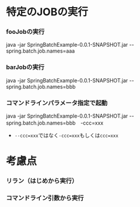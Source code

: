 # 特定のJOBの実行

### fooJobの実行
java -jar SpringBatchExample-0.0.1-SNAPSHOT.jar --spring.batch.job.names=aaa

### barJobの実行
java -jar SpringBatchExample-0.0.1-SNAPSHOT.jar --spring.batch.job.names=bbb

### コマンドラインパラメータ指定で起動
java -jar SpringBatchExample-0.0.1-SNAPSHOT.jar --spring.batch.job.names=bbb　-ccc=xxx

- ``--ccc=xxx``ではなく``-ccc=xxx``もしくは``ccc=xxx``

# 考慮点
### リラン（はじめから実行）

### コマンドライン引数から実行



